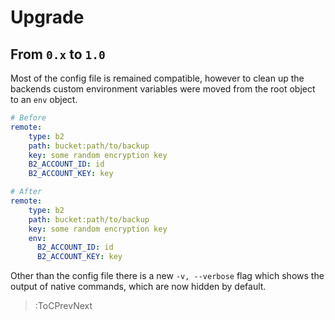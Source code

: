 # Upgrade

## From `0.x` to `1.0`

Most of the config file is remained compatible, however to clean up the backends custom environment variables were moved from the root object to an `env` object.

```yaml
# Before
remote:
    type: b2
    path: bucket:path/to/backup
    key: some random encryption key
    B2_ACCOUNT_ID: id
    B2_ACCOUNT_KEY: key

# After
remote:
    type: b2
    path: bucket:path/to/backup
    key: some random encryption key
    env:
      B2_ACCOUNT_ID: id
      B2_ACCOUNT_KEY: key
```

Other than the config file there is a new `-v, --verbose` flag which shows the output of native commands, which are now hidden by default.

> :ToCPrevNext
